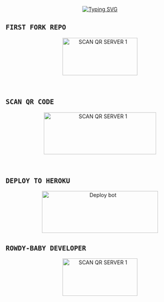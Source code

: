 <p align="center"> 
  <p align="center">
  <a href="https://git.io/typing-svg"><img src="https://readme-typing-svg.demolab.com?font=Bungee+Shade&size=25&pause=1000&background=FF000000&width=435&lines=THIS+IS+SONIC+MD+V2+;ROWDY-+BABY-+MD;CREATED+BY+MR-KALINDU ✔️" alt="Typing SVG" /></a>
</p>


## ```FIRST FORK REPO```
<p align = center > <a href="https://github.com/MR-KALINDU/ROWDY-BABY-MD/fork"><img align="center" src="https://i.ibb.co/x6hfmxC/Ephoto360-com-164f5e3dfbada5.jpg" alt="SCAN QR SERVER 1" height="100" width="200" /></a> </p> <br>

## ```SCAN QR CODE```
<p align = center > <a href="[https://mr-kalindu-5dfce8b97779.herokuapp.com](https://rowdy-baby-qr-94d785f490a0.herokuapp.com/)"><img align="center" src="https://i.imgur.com/dzPTA6u.png" alt="SCAN QR SERVER 1" height="112" width="300" /></a> </p> <br>

## ```DEPLOY TO HEROKU```
<p align = center > <a href="https://heroku.com/deploy?template=https://github.com/MR-KALINDU/ROWDY-BABY-MD" target="blank"><img align="center" src="https://i.imgur.com/6rs61MY.png" alt="Deploy bot" height="112" width="310" /></a> </p>



## ```ROWDY-BABY DEVELOPER```
<p align = center > <a href="https://wa.me/+94758179948/"><img align="center" src="https://github.com/MR-KALINDU.png?size=200" alt="SCAN QR SERVER 1" height="100" width="200" /></a> </p> <br>


